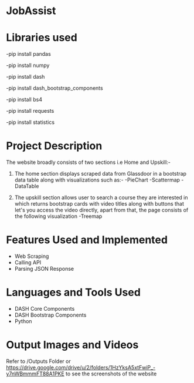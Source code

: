 # JobAssist

# Libraries used
-pip install pandas

-pip install numpy

-pip install dash

-pip install dash_bootstrap_components

-pip install bs4

-pip install requests

-pip install statistics




# Project Description
The website broadly consists of two sections i.e Home and Upskill:-
1. The home section displays scraped data from Glassdoor in a bootstrap data table along with visualizations such as:-
-PieChart
-Scattermap
-DataTable

2. The upskill section allows user to search a course they are interested in which returns bootstrap cards with video titles along with buttons that let's you access the video directly, apart from that, the page consists of the following visualization
-Treemap

# Features Used and Implemented
- Web Scraping
- Calling API
- Parsing JSON Response

# Languages and Tools Used
- DASH Core Components
- DASH Bootstrap Components
- Python

# Output Images and Videos
Refer to /Outputs Folder or https://drive.google.com/drive/u/2/folders/1HzYksA5xtFwiP_-y7nWBmmmFT88A1PKE to see the screenshots of the website
